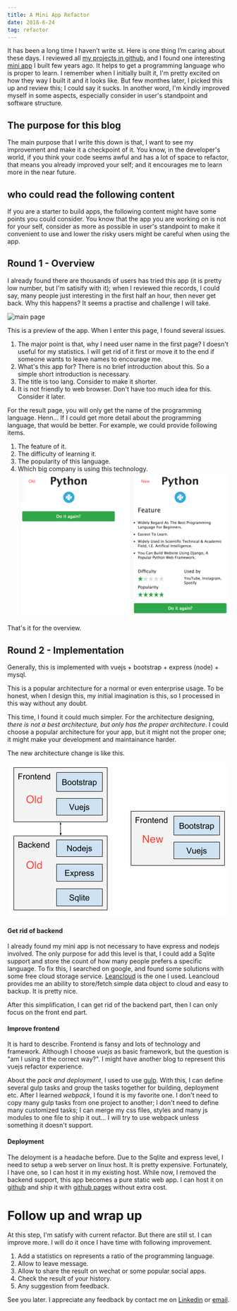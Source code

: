 ```yaml
---
title: A Mini App Refactor
date: 2018-6-24
tag: refactor
---
```


It has been a long time I haven’t write st. Here is one thing I’m caring about these days. I reviewed all [my projects in github](https://github.com/howardchn?tab=repositories), and I found one interesting [mini app](https://github.com/howardchn/chooselangguide) I built few years ago. It helps to get a programming language who is proper to learn. I remember when I initially built it, I'm pretty excited on how they way I built it and it looks like. But few monthes later, I picked this up and review this; I could say it sucks. In another word, I'm kindly improved myself in some aspects, especially consider in user's standpoint and software structure. 

## The purpose for this blog
The main purpose that I write this down is that, I want to see my improvement and make it a checkpoint of it. You know, in the developer's world, if you think your code seems awful and has a lot of space to refactor, that means you already improved your self; and it encourages me to learn more in the near future.

## who could read the following content
If you are a starter to build apps, the following content might have some points you could consider. You know that the app you are working on is not for your self, consider as more as possible in user's standpoint to make it convenient to use and lower the risky users might be careful  when using the app.

## Round 1 - Overview
I already found there are thousands of users has tried this app (it is pretty low number, but I'm satisify with it); when I reviewed thie records, I could say, many people just interesting in the first half an hour, then never get back. Why this happens? It seems a practise and challenge I will take.

![main page](https://github.com/howardchn/chooselangguide/raw/master/preview-1.png)

This is a preview of the app. When I enter this page, I found several issues.
1. The major point is that, why I need user name in the first page? I doesn't useful for my statistics. I will get rid of it first or move it to the end if someone wants to leave names to encourage me.
2. What's this app for? There is no brief introduction about this. So a simple short introduction is necessary.
3. The title is too lang. Consider to make it shorter.
4. It is not friendly to web browser. Don't have too much idea for this. Consider it later.

For the result page, you will only get the name of the programming language. Henn... If I could get more detail about the programming language, that would be better. For example, we could provide following items.
1. The feature of it.
2. The difficulty of learning it.
3. The popularity of this language.
4. Which big company is using this technology.
![result change](https://github.com/howardchn/which-programming-language/raw/master/assets/blog/one-result.png)

That's it for the overview.

## Round 2 - Implementation
Generally, this is implemented with vuejs + bootstrap + express (node) + mysql.

This is a popular architecture for a normal or even enterprise usage. To be honest, when I design this, my initial imagination is this, so I processed in this way without any doubt.

This time, I found it could much simpler. For the architecture designing, _there is not a best architecture, but only has the proper architecture_. I could choose a popular architecture for your app, but it might not the proper one; it might make your development and maintainance harder.

The new architecture change is like this.

![archiecture change](https://github.com/howardchn/which-programming-language/raw/master/assets/blog/structure-changes.png)

#### Get rid of backend
I already found my mini app is not necessary to have express and nodejs involved. The only purpose for add this level is that, I could add a Sqlite support and store the count of how many people prefers a specific language. To fix this, I searched on google, and found some solutions with some free cloud storage service. [Leancloud](https://leancloud.cn) is the one I used. Leancloud provides me an ability to store/fetch simple data object to cloud and easy to backup. It is pretty nice.

After this simplification, I can get rid of the backend part, then I can only focus on the front end part.

#### Improve frontend
It is hard to describe. Frontend is fansy and lots of technology and framework. Although I choose _vuejs_ as basic framework, but the question is "am I using it the correct way?". I might have another blog to represent this vuejs refactor experience.

About the _pack and deployment_, I used to use [gulp](https://gulpjs.com). With this, I can define several gulp tasks and group the tasks together for building, deployment etc. After I learned _webpack_, I found it is my favorite one. I don't need to copy many gulp tasks from one project to another; I don't need to define many customized tasks; I can merge my css files, styles and many js modules to one file to ship it out... I will try to use webpack unless something it doesn't support.

#### Deployment
The deloyment is a headache before. Due to the Sqlite and express level, I need to setup a web server on linux host. It is pretty expensive. Fortunately, I have one, so I can host it in my existing host. While now, I removed the backend support, this app becomes a pure static web app. I can host it on [github](https://github.com/howardchn/which-programming-language/tree/master/app) and ship it with [github pages](http://howardchn.github.io/which-programming-language) without extra cost.

# Follow up and wrap up
At this step, I'm satisfy with current refactor. But there are still st. I can improve more. I will do it once I have time with following improvement.
1. Add a statistics on represents a ratio of the programming language.
2. Allow to leave message.
3. Allow to share the result on wechat or some popular social apps.
4. Check the result of your history.
5. Any suggestion from feedback.

See you later. I appreciate any feedback by contact me on [Linkedin](www.linkedin.com/in/howard-chen-328493142) or [email](mailto:howardch@outlook.com).
